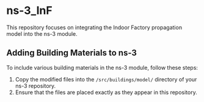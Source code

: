 # ns-3_InF

This repository focuses on integrating the Indoor Factory propagation model into the ns-3 module.

## Adding Building Materials to ns-3

To include various building materials in the ns-3 module, follow these steps:

1. Copy the modified files into the `/src/buildings/model/` directory of your ns-3 repository.
2. Ensure that the files are placed exactly as they appear in this repository.

